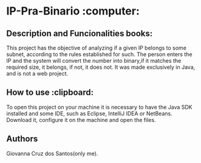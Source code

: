 <h1>IP-Pra-Binario 	:computer:</h1>

<h2>Description and Funcionalities books:</h2>
This project has the objective of analyzing if a given IP belongs to some subnet, according to the rules established for such.
The person enters the IP and the system will convert the number into binary,if it matches the required size, it belongs, if not,
it does not. It was made exclusively in Java, and is not a web project.

<h2>How to use :clipboard:</h2>
To open this project on your machine it is necessary to have the Java SDK installed and some IDE, such as Eclipse, IntelliJ IDEA or NetBeans. 
Download it, configure it on the machine and open the files.

<h2>Authors</h2>
Giovanna Cruz dos Santos(only me).
